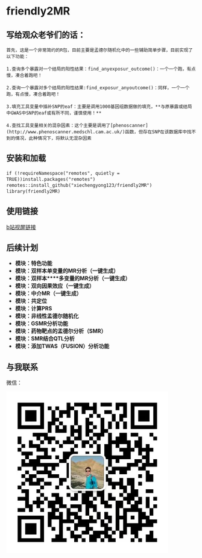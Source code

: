 # friendly2MR

## **写给观众老爷们的话：**

    首先，这是一个非常简约的R包，目前主要是孟德尔随机化中的一些辅助简单步骤，目前实现了以下功能：

    1.查询多个暴露对一个结局的阳性结果：find_anyexposur_outcome()：一个一个跑，有点慢，凑合着跑吧！

    2.查询一个暴露对多个结局的阳性结果:find_exposur_anyoutcome()：同样，一个一个跑，有点慢，凑合着跑吧！

    3.填充工具变量中插补SNP的eaf：主要是调用1000基因组数据做的填充，**与原暴露或结局中GWAS中SNP的eaf或有所不同，谨慎使用！**

    4.查找工具变量相关的混杂因素：这个主要是调用了[phenoscanner](http://www.phenoscanner.medschl.cam.ac.uk/)函数，但存在SNP在该数据库中找不到的情况，此种情况下，将默认无混杂因素

## 安装和加载

```
if (!requireNamespace("remotes", quietly = TRUE))install.packages("remotes")
remotes::install_github("xiechengyong123/friendly2MR")
library(friendly2MR)
```


## 使用链接

[b站视屏链接](https://www.bilibili.com/video/BV1Lk4y1h7j8/?spm_id_from=333.999.0.0&vd_source=559aa6843f51710f9b5e95a85661a0f3)

## 后续计划

* **模块：特色功能**
* **模块：双样本单变量的MR分析（一键生成）**
* **模块：双样本****多变量的MR分析（一键生成）**
* **模块：双向因果效应（一键生成）**
* **模块：中介MR（一键生成）**
* **模块：共定位**
* **模块：计算PRS**
* **模块：非线性孟德尔随机化**
* **模块：GSMR分析功能**
* **模块：药物靶点的孟德尔分析（SMR）**
* **模块：SMR结合QTL分析**
* **模块：添加TWAS（FUSION）分析功能**

## 与我联系

微信：

![1679155331649](https://github.com/xiechengyong123/friendly2MR/blob/main/%E5%BE%AE%E4%BF%A1%E5%9B%BE%E7%89%87_20230319000148.jpg)
